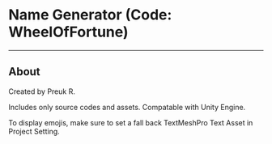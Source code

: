 # Name Generator (Code: WheelOfFortune)

___

## About

Created by Preuk R.

Includes only source codes and assets. Compatable with Unity Engine.

To display emojis, make sure to set a fall back TextMeshPro Text Asset in Project Setting.